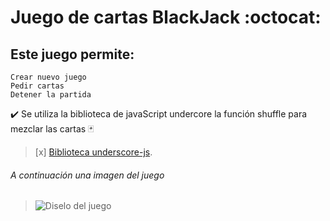 # Juego de cartas BlackJack :octocat:

##  Este juego permite:
```
Crear nuevo juego
Pedir cartas
Detener la partida
```

:heavy_check_mark: Se utiliza la biblioteca de javaScript undercore la función shuffle para mezclar las cartas :black_joker:
>[x] [Biblioteca underscore-js](https://www.geeksforgeeks.org/underscore-js-_-shuffle-function/).




###### *A continuación una imagen del juego*
>![Diselo del juego](https://user-images.githubusercontent.com/82009638/190538767-02845003-fc2e-42b4-804d-938f59eb1f76.png)
